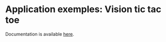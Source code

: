 # Application exemples: Vision tic tac toe

Documentation is available [here](https://www.docs.niryo.com/applications/ned/tutorials/control_ned_matlab_inverse_kinematics).